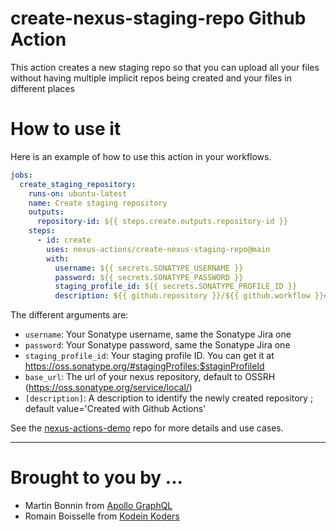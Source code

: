 # create-nexus-staging-repo Github Action

This action creates a new staging repo so that you can upload all your files without having multiple implicit repos being created and your files in different places

# How to use it

Here is an example of how to use this action in your workflows.

```yaml
jobs:
  create_staging_repository:
    runs-on: ubuntu-latest
    name: Create staging repository
    outputs:
      repository-id: ${{ steps.create.outputs.repository-id }}
    steps:
      - id: create
        uses: nexus-actions/create-nexus-staging-repo@main
        with:
          username: ${{ secrets.SONATYPE_USERNAME }}
          password: ${{ secrets.SONATYPE_PASSWORD }}
          staging_profile_id: ${{ secrets.SONATYPE_PROFILE_ID }}
          description: ${{ github.repository }}/${{ github.workflow }}#${{ github.run_number }}
```

The different arguments are:

- `username`: Your Sonatype username, same the Sonatype Jira one
- `password`: Your Sonatype password, same the Sonatype Jira one
- `staging_profile_id`: Your staging profile ID. You can get it at https://oss.sonatype.org/#stagingProfiles;$staginProfileId
- `base_url`: The url of your nexus repository, default to OSSRH (https://oss.sonatype.org/service/local/)
- `[description]`: A description to identify the newly created repository ; default value='Created with Github Actions'

See the [nexus-actions-demo](https://github.com/nexus-actions/nexus-actions-demo) repo for more details and use cases.

----------

# Brought to you by ...

- Martin Bonnin from [Apollo GraphQL](https://www.apollographql.com)
- Romain Boisselle from [Kodein Koders](https://kodein.net)